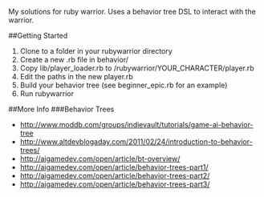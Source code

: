 My solutions for ruby warrior. Uses a behavior tree DSL to interact with the warrior.

##Getting Started
1. Clone to a folder in your rubywarrior directory
2. Create a new .rb file in behavior/
3. Copy lib/player_loader.rb to /rubywarrior/YOUR_CHARACTER/player.rb
4. Edit the paths in the new player.rb
4. Build your behavior tree (see beginner_epic.rb for an example)
5. Run rubywarrior

##More Info
###Behavior Trees
- http://www.moddb.com/groups/indievault/tutorials/game-ai-behavior-tree
- http://www.altdevblogaday.com/2011/02/24/introduction-to-behavior-trees/
- http://aigamedev.com/open/article/bt-overview/
- http://aigamedev.com/open/article/behavior-trees-part1/
- http://aigamedev.com/open/article/behavior-trees-part2/
- http://aigamedev.com/open/article/behavior-trees-part3/
